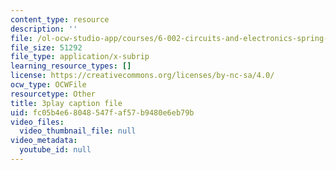 ```yaml
---
content_type: resource
description: ''
file: /ol-ocw-studio-app/courses/6-002-circuits-and-electronics-spring-2007/fc05b4e68048547faf57b9480e6eb79b_2SwT6JnfCq8.vtt
file_size: 51292
file_type: application/x-subrip
learning_resource_types: []
license: https://creativecommons.org/licenses/by-nc-sa/4.0/
ocw_type: OCWFile
resourcetype: Other
title: 3play caption file
uid: fc05b4e6-8048-547f-af57-b9480e6eb79b
video_files:
  video_thumbnail_file: null
video_metadata:
  youtube_id: null
---
```

